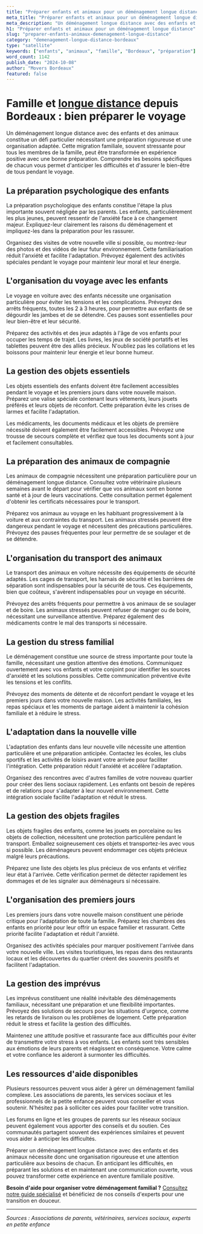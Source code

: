 ```yaml
---
title: "Préparer enfants et animaux pour un déménagement longue distance"
meta_title: "Préparer enfants et animaux pour un déménagement longue distance"
meta_description: "Un déménagement longue distance avec des enfants et des animaux constitue un défi particulier nécessitant une préparation rigoureuse et une organisati."
h1: "Préparer enfants et animaux pour un déménagement longue distance"
slug: "preparer-enfants-animaux-demenagement-longue-distance"
category: "demenagement-longue-distance-bordeaux"
type: "satellite"
keywords: ["enfants", "animaux", "famille", "Bordeaux", "préparation"]
word_count: 1142
publish_date: "2024-10-08"
author: "Movers Bordeaux"
featured: false
---
```



# Famille et [longue distance](/blog/longue-distance/guide) depuis Bordeaux : bien préparer le voyage

Un déménagement longue distance avec des enfants et des animaux constitue un défi particulier nécessitant une préparation rigoureuse et une organisation adaptée. Cette migration familiale, souvent stressante pour tous les membres de la famille, peut être transformée en expérience positive avec une bonne préparation. Comprendre les besoins spécifiques de chacun vous permet d'anticiper les difficultés et d'assurer le bien-être de tous pendant le voyage.

## La préparation psychologique des enfants

La préparation psychologique des enfants constitue l'étape la plus importante souvent négligée par les parents. Les enfants, particulièrement les plus jeunes, peuvent ressentir de l'anxiété face à ce changement majeur. Expliquez-leur clairement les raisons du déménagement et impliquez-les dans la préparation pour les rassurer.

Organisez des visites de votre nouvelle ville si possible, ou montrez-leur des photos et des vidéos de leur futur environnement. Cette familiarisation réduit l'anxiété et facilite l'adaptation. Prévoyez également des activités spéciales pendant le voyage pour maintenir leur moral et leur énergie.

## L'organisation du voyage avec les enfants

Le voyage en voiture avec des enfants nécessite une organisation particulière pour éviter les tensions et les complications. Prévoyez des arrêts fréquents, toutes les 2 à 3 heures, pour permettre aux enfants de se dégourdir les jambes et de se détendre. Ces pauses sont essentielles pour leur bien-être et leur sécurité.

Préparez des activités et des jeux adaptés à l'âge de vos enfants pour occuper les temps de trajet. Les livres, les jeux de société portatifs et les tablettes peuvent être des alliés précieux. N'oubliez pas les collations et les boissons pour maintenir leur énergie et leur bonne humeur.

## La gestion des objets essentiels

Les objets essentiels des enfants doivent être facilement accessibles pendant le voyage et les premiers jours dans votre nouvelle maison. Préparez une valise spéciale contenant leurs vêtements, leurs jouets préférés et leurs objets de réconfort. Cette préparation évite les crises de larmes et facilite l'adaptation.

Les médicaments, les documents médicaux et les objets de première nécessité doivent également être facilement accessibles. Prévoyez une trousse de secours complète et vérifiez que tous les documents sont à jour et facilement consultables.

## La préparation des animaux de compagnie

Les animaux de compagnie nécessitent une préparation particulière pour un déménagement longue distance. Consultez votre vétérinaire plusieurs semaines avant le départ pour vérifier que vos animaux sont en bonne santé et à jour de leurs vaccinations. Cette consultation permet également d'obtenir les certificats nécessaires pour le transport.

Préparez vos animaux au voyage en les habituant progressivement à la voiture et aux contraintes du transport. Les animaux stressés peuvent être dangereux pendant le voyage et nécessitent des précautions particulières. Prévoyez des pauses fréquentes pour leur permettre de se soulager et de se détendre.

## L'organisation du transport des animaux

Le transport des animaux en voiture nécessite des équipements de sécurité adaptés. Les cages de transport, les harnais de sécurité et les barrières de séparation sont indispensables pour la sécurité de tous. Ces équipements, bien que coûteux, s'avèrent indispensables pour un voyage en sécurité.

Prévoyez des arrêts fréquents pour permettre à vos animaux de se soulager et de boire. Les animaux stressés peuvent refuser de manger ou de boire, nécessitant une surveillance attentive. Préparez également des médicaments contre le mal des transports si nécessaire.

## La gestion du stress familial

Le déménagement constitue une source de stress importante pour toute la famille, nécessitant une gestion attentive des émotions. Communiquez ouvertement avec vos enfants et votre conjoint pour identifier les sources d'anxiété et les solutions possibles. Cette communication préventive évite les tensions et les conflits.

Prévoyez des moments de détente et de réconfort pendant le voyage et les premiers jours dans votre nouvelle maison. Les activités familiales, les repas spéciaux et les moments de partage aident à maintenir la cohésion familiale et à réduire le stress.

## L'adaptation dans la nouvelle ville

L'adaptation des enfants dans leur nouvelle ville nécessite une attention particulière et une préparation anticipée. Contactez les écoles, les clubs sportifs et les activités de loisirs avant votre arrivée pour faciliter l'intégration. Cette préparation réduit l'anxiété et accélère l'adaptation.

Organisez des rencontres avec d'autres familles de votre nouveau quartier pour créer des liens sociaux rapidement. Les enfants ont besoin de repères et de relations pour s'adapter à leur nouvel environnement. Cette intégration sociale facilite l'adaptation et réduit le stress.

## La gestion des objets fragiles

Les objets fragiles des enfants, comme les jouets en porcelaine ou les objets de collection, nécessitent une protection particulière pendant le transport. Emballez soigneusement ces objets et transportez-les avec vous si possible. Les déménageurs peuvent endommager ces objets précieux malgré leurs précautions.

Préparez une liste des objets les plus précieux de vos enfants et vérifiez leur état à l'arrivée. Cette vérification permet de détecter rapidement les dommages et de les signaler aux déménageurs si nécessaire.

## L'organisation des premiers jours

Les premiers jours dans votre nouvelle maison constituent une période critique pour l'adaptation de toute la famille. Préparez les chambres des enfants en priorité pour leur offrir un espace familier et rassurant. Cette priorité facilite l'adaptation et réduit l'anxiété.

Organisez des activités spéciales pour marquer positivement l'arrivée dans votre nouvelle ville. Les visites touristiques, les repas dans des restaurants locaux et les découvertes du quartier créent des souvenirs positifs et facilitent l'adaptation.

## La gestion des imprévus

Les imprévus constituent une réalité inévitable des déménagements familiaux, nécessitant une préparation et une flexibilité importantes. Prévoyez des solutions de secours pour les situations d'urgence, comme les retards de livraison ou les problèmes de logement. Cette préparation réduit le stress et facilite la gestion des difficultés.

Maintenez une attitude positive et rassurante face aux difficultés pour éviter de transmettre votre stress à vos enfants. Les enfants sont très sensibles aux émotions de leurs parents et réagissent en conséquence. Votre calme et votre confiance les aideront à surmonter les difficultés.

## Les ressources d'aide disponibles

Plusieurs ressources peuvent vous aider à gérer un déménagement familial complexe. Les associations de parents, les services sociaux et les professionnels de la petite enfance peuvent vous conseiller et vous soutenir. N'hésitez pas à solliciter ces aides pour faciliter votre transition.

Les forums en ligne et les groupes de parents sur les réseaux sociaux peuvent également vous apporter des conseils et du soutien. Ces communautés partagent souvent des expériences similaires et peuvent vous aider à anticiper les difficultés.

Préparer un déménagement longue distance avec des enfants et des animaux nécessite donc une organisation rigoureuse et une attention particulière aux besoins de chacun. En anticipant les difficultés, en préparant les solutions et en maintenant une communication ouverte, vous pouvez transformer cette expérience en aventure familiale positive.

**Besoin d'aide pour organiser votre déménagement familial ?** [Consultez notre guide spécialisé](/blog/devis/guide) et bénéficiez de nos conseils d'experts pour une transition en douceur.

---

*Sources : Associations de parents, vétérinaires, services sociaux, experts en petite enfance*
